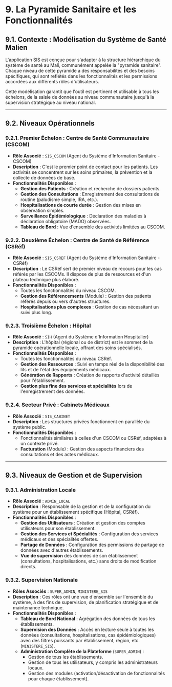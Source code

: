 # 9. La Pyramide Sanitaire et les Fonctionnalités

## 9.1. Contexte : Modélisation du Système de Santé Malien

L'application SIS est conçue pour s'adapter à la structure hiérarchique du système de santé au Mali, communément appelée la "pyramide sanitaire". Chaque niveau de cette pyramide a des responsabilités et des besoins spécifiques, qui sont reflétés dans les fonctionnalités et les permissions accordées aux différents rôles d'utilisateurs.

Cette modélisation garantit que l'outil est pertinent et utilisable à tous les échelons, de la saisie de données au niveau communautaire jusqu'à la supervision stratégique au niveau national.

---

## 9.2. Niveaux Opérationnels

### 9.2.1. Premier Échelon : Centre de Santé Communautaire (CSCOM)

-   **Rôle Associé** : `SIS_CSCOM` (Agent du Système d'Information Sanitaire - CSCOM)
-   **Description** : C'est le premier point de contact pour les patients. Les activités se concentrent sur les soins primaires, la prévention et la collecte de données de base.
-   **Fonctionnalités Disponibles** :
    -   **Gestion des Patients** : Création et recherche de dossiers patients.
    -   **Gestion des Consultations** : Enregistrement des consultations de routine (paludisme simple, IRA, etc.).
    -   **Hospitalisations de courte durée** : Gestion des mises en observation simples.
    -   **Surveillance Épidémiologique** : Déclaration des maladies à déclaration obligatoire (MADO) observées.
    -   **Tableau de Bord** : Vue d'ensemble des activités limitées au CSCOM.

### 9.2.2. Deuxième Échelon : Centre de Santé de Référence (CSRéf)

-   **Rôle Associé** : `SIS_CSREF` (Agent du Système d'Information Sanitaire - CSRéf)
-   **Description** : Le CSRéf sert de premier niveau de recours pour les cas référés par les CSCOMs. Il dispose de plus de ressources et d'un plateau technique plus élaboré.
-   **Fonctionnalités Disponibles** :
    -   Toutes les fonctionnalités du niveau CSCOM.
    -   **Gestion des Référencements** (Module) : Gestion des patients référés depuis ou vers d'autres structures.
    -   **Hospitalisations plus complexes** : Gestion de cas nécessitant un suivi plus long.

### 9.2.3. Troisième Échelon : Hôpital

-   **Rôle Associé** : `SIH` (Agent du Système d'Information Hospitalier)
-   **Description** : L'hôpital (régional ou de district) est le sommet de la pyramide opérationnelle locale, offrant des soins spécialisés.
-   **Fonctionnalités Disponibles** :
    -   Toutes les fonctionnalités du niveau CSRéf.
    -   **Gestion des Ressources** : Suivi en temps réel de la disponibilité des lits et de l'état des équipements médicaux.
    -   **Génération de Rapports** : Création de rapports d'activité détaillés pour l'établissement.
    -   **Gestion plus fine des services et spécialités** lors de l'enregistrement des données.

### 9.2.4. Secteur Privé : Cabinets Médicaux

-   **Rôle Associé** : `SIS_CABINET`
-   **Description** : Les structures privées fonctionnent en parallèle du système public.
-   **Fonctionnalités Disponibles** :
    -   Fonctionnalités similaires à celles d'un CSCOM ou CSRéf, adaptées à un contexte privé.
    -   **Facturation** (Module) : Gestion des aspects financiers des consultations et des actes médicaux.

---

## 9.3. Niveaux de Gestion et de Supervision

### 9.3.1. Administration Locale

-   **Rôle Associé** : `ADMIN_LOCAL`
-   **Description** : Responsable de la gestion et de la configuration du système pour un établissement spécifique (Hôpital, CSRéf).
-   **Fonctionnalités Disponibles** :
    -   **Gestion des Utilisateurs** : Création et gestion des comptes utilisateurs pour son établissement.
    -   **Gestion des Services et Spécialités** : Configuration des services médicaux et des spécialités offertes.
    -   **Partage de Données** : Configuration des permissions de partage de données avec d'autres établissements.
    -   **Vue de supervision** des données de son établissement (consultations, hospitalisations, etc.) sans droits de modification directs.

### 9.3.2. Supervision Nationale

-   **Rôles Associés** : `SUPER_ADMIN`, `MINISTERE_SIS`
-   **Description** : Ces rôles ont une vue d'ensemble sur l'ensemble du système, à des fins de supervision, de planification stratégique et de maintenance technique.
-   **Fonctionnalités Disponibles** :
    -   **Tableau de Bord National** : Agrégation des données de tous les établissements.
    -   **Supervision des Données** : Accès en lecture seule à toutes les données (consultations, hospitalisations, cas épidémiologiques) avec des filtres puissants par établissement, région, etc. (`MINISTERE_SIS`).
    -   **Administration Complète de la Plateforme** (`SUPER_ADMIN`) :
        -   Gestion de tous les établissements.
        -   Gestion de tous les utilisateurs, y compris les administrateurs locaux.
        -   Gestion des modules (activation/désactivation de fonctionnalités pour chaque établissement).